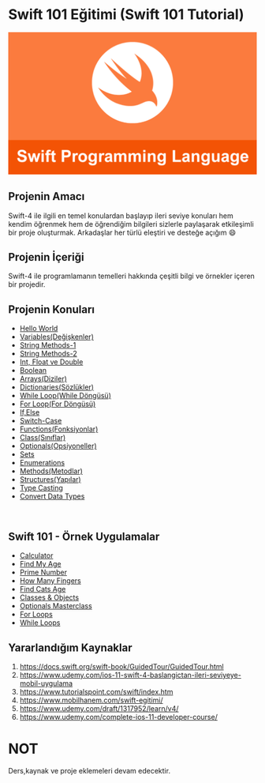 # Swift 101 Eğitimi (Swift 101 Tutorial)

![Screenshot](swift.png)

## Projenin Amacı

Swift-4 ile ilgili en temel konulardan başlayıp ileri seviye konuları hem kendim öğrenmek hem de öğrendiğim bilgileri sizlerle paylaşarak etkileşimli bir proje oluşturmak. Arkadaşlar her türlü eleştiri ve desteğe açığım :smile:

## Projenin İçeriği
Swift-4 ile programlamanın temelleri hakkında çeşitli bilgi ve örnekler içeren bir projedir. <br>

## Projenin Konuları

- [Hello World](https://github.com/halilozel1903/Swift101/tree/master/HelloWorld.playground)
- [Variables(Değişkenler)](https://github.com/halilozel1903/Swift101/tree/master/Variables.playground)
- [String Methods-1](https://github.com/halilozel1903/Swift101/tree/master/String.playground)
- [String Methods-2](https://github.com/halilozel1903/Swift101/tree/master/StringExample.playground)
- [Int, Float ve Double](https://github.com/halilozel1903/Swift101/tree/master/Int%26Double%26Float.playground)
- [Boolean](https://github.com/halilozel1903/Swift101/tree/master/Boolean.playground)
- [Arrays(Diziler)](https://github.com/halilozel1903/Swift101/tree/master/Arrays.playground)
- [Dictionaries(Sözlükler)](https://github.com/halilozel1903/Swift101/tree/master/Dictionaries.playground)
- [While Loop(While Döngüsü)](https://github.com/halilozel1903/Swift101/tree/master/WhileLoop.playground)
- [For Loop(For Döngüsü)](https://github.com/halilozel1903/Swift101/tree/master/ForLoop.playground)
- [If,Else](https://github.com/halilozel1903/Swift101/tree/master/IfElse.playground)
- [Switch-Case](https://github.com/halilozel1903/Swift101/tree/master/SwitchCase.playground)
- [Functions(Fonksiyonlar)](https://github.com/halilozel1903/Swift101/tree/master/Function.playground)
- [Class(Sınıflar)](https://github.com/halilozel1903/Swift101/tree/master/Classes.playground)
- [Optionals(Opsiyoneller)](https://github.com/halilozel1903/Swift101/tree/master/Optionals.playground)
- [Sets](https://github.com/halilozel1903/Swift101/tree/master/Sets.playground)
- [Enumerations](https://github.com/halilozel1903/Swift101/tree/master/Enumerations.playground)
- [Methods(Metodlar)](https://github.com/halilozel1903/Swift101/tree/master/Methods.playground)
- [Structures(Yapılar)](https://github.com/halilozel1903/Swift101/tree/master/Structures.playground)
- [Type Casting](https://github.com/halilozel1903/Swift101/tree/master/TypeCasting.playground)
- [Convert Data Types](https://github.com/halilozel1903/Swift101/tree/master/ConvertDataTypes.playground)


<br>


## Swift 101 - Örnek Uygulamalar

- [Calculator](https://github.com/halilozel1903/Swift101/tree/master/Calculator.playground)
- [Find My Age](https://github.com/halilozel1903/Swift101/tree/master/FindMyAge.playground)
- [Prime Number](https://github.com/halilozel1903/Swift101/tree/master/PrimeNumber.playground)
- [How Many Fingers](https://github.com/halilozel1903/Swift101/tree/master/HowManyFingers)
- [Find Cats Age](https://github.com/halilozel1903/Swift101/tree/master/CatYearsFind)
- [Classes & Objects](https://github.com/halilozel1903/Swift101/tree/master/Classes%26Objects.playground)
- [Optionals Masterclass](https://github.com/halilozel1903/Swift101/tree/master/Optional.playground)
- [For Loops](https://github.com/halilozel1903/Swift101/tree/master/ForLoops.playground)
- [While Loops](https://github.com/halilozel1903/Swift101/tree/master/While%20Loops.playground)




## Yararlandığım Kaynaklar

1. https://docs.swift.org/swift-book/GuidedTour/GuidedTour.html
2. https://www.udemy.com/ios-11-swift-4-baslangictan-ileri-seviyeye-mobil-uygulama
3. https://www.tutorialspoint.com/swift/index.htm
4. https://www.mobilhanem.com/swift-egitimi/
5. https://www.udemy.com/draft/1317952/learn/v4/
6. https://www.udemy.com/complete-ios-11-developer-course/


# NOT
Ders,kaynak ve proje eklemeleri devam edecektir. <br>



 
